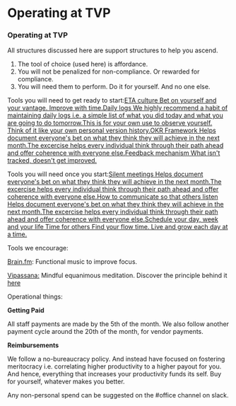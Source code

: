 # Operating at TVP

### Operating at TVP

All structures discussed here are support structures to help you ascend.

1. The tool of choice \(used here\) is affordance.
2. You will not be penalized for non-compliance. Or rewarded for compliance.
3. You will need them to perform. Do it for yourself. And no one else.

Tools you will need to get ready to start:[ETA culture Bet on yourself and your vantage. Improve with time.](https://docs.google.com/document/d/1ZGa6diesOmx-jSBjm0uj8j4oN75gYqux85qA7DJOm68/edit)[Daily logs We highly recommend a habit of maintaining daily logs i.e. a simple list of what you did today and what you are going to do tomorrow.This is for your own use to observe yourself. Think of it like your own personal version history.](https://docs.google.com/document/d/10pkMYbKmBWRIVFkC3nGb7ViY2216ysxI8KLiwEUm7OY/edit)[OKR Framework Helps document everyone's bet on what they think they will achieve in the next month.The excercise helps every individual think through their path ahead and offer coherence with everyone else.](https://docs.google.com/document/d/1XzzTeBf2aKgIWbOfb4LxCpV8MGDM9KhQw2WlvxDHIls/edit)[Feedback mechanism What isn't tracked, doesn't get improved.](https://docs.google.com/document/d/1wH0KcFdXLtURERe_TAtYp2vDl49khHGQrG3weL0eog8/edit)

Tools you will need once you start:[Silent meetings Helps document everyone's bet on what they think they will achieve in the next month.The excercise helps every individual think through their path ahead and offer coherence with everyone else.](https://docs.google.com/document/d/1jZhWTS9hWzkv9E3fMHE42sBvVKGccupBWHYO8S1vdow/edit)[How to communicate so that others listen Helps document everyone's bet on what they think they will achieve in the next month.The excercise helps every individual think through their path ahead and offer coherence with everyone else.](https://docs.google.com/document/d/1AqT8av6Hgbu-gwPxooyFbCZFzOyd2I51VhKP5LGUCkw/edit)[Schedule your day, week and your life Time for others Find your flow time. Live and grow each day at a time.](https://docs.google.com/document/d/1Fxj32Uci6hP5ItYlramkdtPNwEZLcbNFzstYy0HJfwY/edit)

Tools we encourage:

[Brain.fm](https://www.brain.fm/): Functional music to improve focus.

[Vipassana:](https://www.vridhamma.org/discourses/How-to-Discipline-the-Mind) Mindful equanimous meditation. Discover the principle behind it [here](https://www.vipassana.com/meditation/mindfulness_in_plain_english_9.php)

Operational things:

**Getting Paid**

All staff payments are made by the 5th of the month. We also follow another payment cycle around the 20th of the month, for vendor payments.

**Reimbursements**

We follow a no-bureaucracy policy. And instead have focused on fostering meritocracy i.e. correlating higher productivity to a higher payout for you. And hence, everything that increases your productivity funds its self. Buy for yourself, whatever makes you better.

Any non-personal spend can be suggested on the \#office channel on slack.

